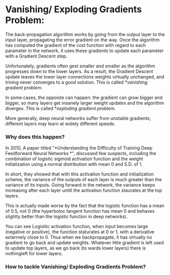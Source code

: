 # Vanishing/ Exploding Gradients Problem:

The back-propagation algorithm works by going from the output layer to the input layer, propagating the error gradient on the way. Once the algorithm has computed the gradient of the cost function with regard to each parameter in the network, it uses these gradients to update each parameter with a Gradient Descent step.

Unfortunately, gradients often gest smaller and smaller as the algorithm progresses down to the lower layers. As a result, the Gradient Descent update leaves the lower layer connections weights virtually unchanged, and trining never converges to a good solution. This is called **vanishing gradient problem*.

In some cases, the oppoiste can happen: the gradient can grow bigger and bigger, so many layers get insanely larger weight updates and the algorithm diverges. This is called **exploding gradient problem*.

More generally, deep neural networks suffer from unstable gradients; different layers may learn at widely different speeds.

### Why does this happen?
In 2010, A paper titled "*Understanding the Difficulty of Training Deep Feedforward Neural Networks *", discussed few suspects, including the combination of logistic sigmoid activation function and the weight initialization using a normal distribution with mean 0 and S.D. of 1.

In short, they showed that with this activation function and initialization scheme, the variance of the outputs of each layer is much greater than the variance of its inputs. Going forward in the network, the variance keeps increasing after each layer unitil the activation function staurates at the top layers.

This is actually made worse by the fact that the logistic function has a mean of 0.5, not 0 (the hyperboloc tangent function has mean 0 and behaves slighlty better than the logistic function in deep networks).

You can see Logisitic activation function, when input becomes large (negative or positive), the function staturates at 0 or 1, with a derivative extermely close to 0. Thus when we backpropagate, it has virtually no gradient to go back and update weights. Whatever little gradient is left used to update top layers, as we go back (to wards lower layers) there is nothingleft for lower layers.

### How to tackle Vanishing/ Exploding Gradients Problem?
